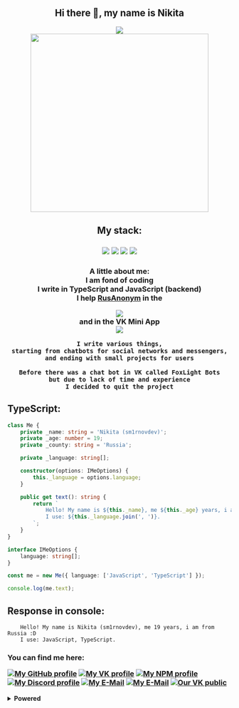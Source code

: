 <h2 align="center">
    Hi there 👋, my name is Nikita
</h2>


<div align="center">
    <img
        src="https://readme-typing-svg.herokuapp.com?font=Fira+Code&size=27&pause=1000&color=FF00F1FF&center=true&vCenter=true&width=500&height=75&lines=I+backend+developer+%3C3">
    </img>
    <br>
    <img src="https://sun9-74.userapi.com/impg/_gZ8QJl73fEkWQzzOks37N_HusrX3imRnd41wg/kjrDBb5r3kM.jpg?size=907x907&quality=95&sign=3516d9b254cd4cca6bc1061647e4e729&type=album"
        width=400>
    </img>
</div>

<h2 align="center">My stack:<br>

![](https://img.shields.io/badge/typescipt-100000?style=for-the-badge&logo=typescript)
![](https://img.shields.io/badge/javascript-100000?style=for-the-badge&logo=javascript)
![](https://img.shields.io/badge/mongodb-100000?style=for-the-badge&logo=mongodb)
![](https://img.shields.io/badge/postgresql-100000?style=for-the-badge&logo=postgresql)
</h2>

<h3 align="center"><b>
    A little about me:<br>
    I am fond of coding<br>
    I write in TypeScript and JavaScript (backend)<br>
    I help <a href="https://github.com/RusAnonym/" alt="Alexander Syomin">RusAnonym</a> in the<br>

[![](https://img.shields.io/npm/v/@rus-anonym/commands-manager?label=commands-manager&style=for-the-badge&logo=npm)](https://npmjs.com/package/@rus-anonym/commands-manager)<br>
and in the VK Mini App<br>
[![](https://img.shields.io/badge/search--for--chats-0077FF?style=for-the-badge&logo=vk)](https://vk.com/app51408389)<br>

    I write various things,
    starting from chatbots for social networks and messengers,
    and ending with small projects for users

    Before there was a chat bot in VK called FoxLight Bots
    but due to lack of time and experience
    I decided to quit the project
</b>
</h3>

<h2 align="left">TypeScript:</h2>

```typescript
class Me {
    private _name: string = 'Nikita (sm1rnovdev)';
    private _age: number = 19;
    private _county: string = 'Russia';

    private _language: string[];

    constructor(options: IMeOptions) {
        this._language = options.language;
    }

    public get text(): string {
        return `
            Hello! My name is ${this._name}, me ${this._age} years, i am from ${this._county} :D
            I use: ${this._language.join(', ')}.
        `;
    }
}

interface IMeOptions {
    language: string[];
}

const me = new Me({ language: ['JavaScript', 'TypeScript'] });

console.log(me.text);
```
<h2 align="left">Response in console:</h2>

```console
    Hello! My name is Nikita (sm1rnovdev), me 19 years, i am from Russia :D
    I use: JavaScript, TypeScript.
```
<h3 align="left"><b>
    You can find me here:<br>

[![My GitHub profile](https://img.shields.io/badge/github-black?style=for-the-badge&logo=github)](https://github.com/sm1rnovdev)
[![My VK profile](https://img.shields.io/badge/vkontakte-white?style=for-the-badge&logo=vk&logoColor=0077FF)](https://vk.com/sm1rnovdev)
[![My NPM profile](https://img.shields.io/badge/npm-red?style=for-the-badge&logo=npm)](https://npmjs.com/~sm1rnovdev)
[![My Discord profile](https://img.shields.io/badge/discord-5865F2?style=for-the-badge&logo=discord&logoColor=white)](https://discordapp.com/users/590167400687599618)
[![My E-Mail](https://img.shields.io/badge/mail.ru-e5e8e8?style=for-the-badge&logo=mail.ru&logoColor=fc2c38)](mailto:sm1rnovdev@mail.ru)
[![My E-Mail](https://img.shields.io/badge/telegram-blue?style=for-the-badge&logo=telegram&)](https://t.me/sm1rnovdev)
[![Our VK public](https://img.shields.io/badge/rusanonym_team-0077FF?style=for-the-badge&logo=vk&logoColor=#000000)](https://vk.com/rus_anonym_team)
</h3>
<details align="left">
    <summary><b>Powered</b></summary>
    
[![](https://img.shields.io/badge/created_by_non--coders_team-black?style=for-the-badge&logo=data:image/png;base64,iVBORw0KGgoAAAANSUhEUgAAAaQAAAGkAQMAAABEgsN2AAAABlBMVEXWkULw8PCgvriaAAAAeUlEQVR42u3asQkAIAwEwGzm/ls4gqWdVpaCiIWE+/4G+ORjXKQFRVEURVEURVEURVEURVEUlUfVOE+hKIqiKIqiKIqiqARqNeNOURRFURRFURRFUV8pv2yKoiiKoiiKoijKlpiiKIqiKIqiKIqi3ip3AIqiKIraqgkDN8gNWH/ofQAAAABJRU5ErkJggg==)](https://github.com/Non-Coders)
</details>

